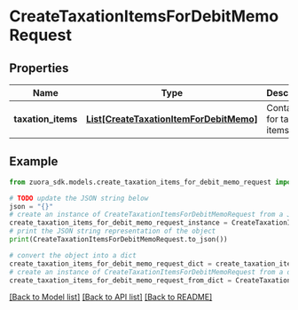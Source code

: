 # CreateTaxationItemsForDebitMemoRequest


## Properties

Name | Type | Description | Notes
------------ | ------------- | ------------- | -------------
**taxation_items** | [**List[CreateTaxationItemForDebitMemo]**](CreateTaxationItemForDebitMemo.md) | Container for taxation items.  | 

## Example

```python
from zuora_sdk.models.create_taxation_items_for_debit_memo_request import CreateTaxationItemsForDebitMemoRequest

# TODO update the JSON string below
json = "{}"
# create an instance of CreateTaxationItemsForDebitMemoRequest from a JSON string
create_taxation_items_for_debit_memo_request_instance = CreateTaxationItemsForDebitMemoRequest.from_json(json)
# print the JSON string representation of the object
print(CreateTaxationItemsForDebitMemoRequest.to_json())

# convert the object into a dict
create_taxation_items_for_debit_memo_request_dict = create_taxation_items_for_debit_memo_request_instance.to_dict()
# create an instance of CreateTaxationItemsForDebitMemoRequest from a dict
create_taxation_items_for_debit_memo_request_from_dict = CreateTaxationItemsForDebitMemoRequest.from_dict(create_taxation_items_for_debit_memo_request_dict)
```
[[Back to Model list]](../README.md#documentation-for-models) [[Back to API list]](../README.md#documentation-for-api-endpoints) [[Back to README]](../README.md)


